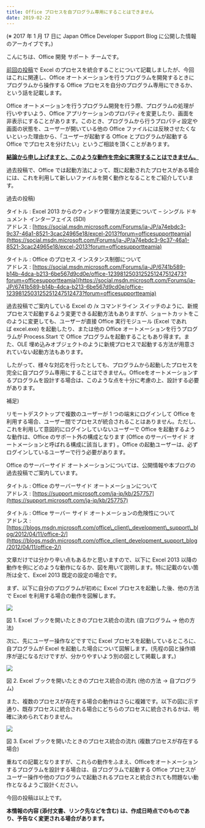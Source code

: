 ```yaml
---
title: Office プロセスを自プログラム専用にすることはできません
date: 2019-02-22
---
```


(※ 2017 年 1 月 17 日に Japan Office Developer Support Blog に公開した情報のアーカイブです。)

こんにちは、Office 開発 サポート チームです。

[前回の投稿](https://social.msdn.microsoft.com/Forums/ja-JP/bc946302-91ff-4fdd-b798-b7b7a06c5391/excel?forum=officesupportteamja)で Excel のプロセスを統合することについて記載しましたが、今回はこれに関連し、Office オートメーションを行うプログラムを開発するときにプログラムから操作する Office プロセスを自分のプログラム専用にできるか、という話を記載します。

Office オートメーションを行うプログラム開発を行う際、プログラムの処理が行いやすいよう、Office アプリケーションのプロパティを変更したり、画面を非表示にすることがあります。このとき、プログラムから行うプロパティ設定や画面の状態を、ユーザーが開いている他の Office ファイルには反映させたくないといった理由から、「ユーザーが起動する Office とプログラムが起動する Office でプロセスを分けたい」というご相談を頂くことがあります。

<u>**結論から申し上げますと、このような動作を完全に実現することはできません。**</u>

過去投稿で、Office では起動方法によって、既に起動されたプロセスがある場合には、これを利用して新しいファイルを開く動作となることをご紹介しています。

過去の投稿)

タイトル : Excel 2013 からのウィンドウ管理方法変更について – シングル ドキュメント インターフェイス (SDI)  
アドレス : [https://social.msdn.microsoft.com/Forums/ja-JP/a74ebdc3-9c37-46a1-8521-3cac24965e18/excel-2013?forum=officesupportteamja](https://social.msdn.microsoft.com/Forums/ja-JP/a74ebdc3-9c37-46a1-8521-3cac24965e18/excel-2013?forum=officesupportteamja)

タイトル : Office のプロセス インスタンス制御について  
アドレス : [https://social.msdn.microsoft.com/Forums/ja-JP/6741b589-b14b-4dca-b213-6be567d9cd0e/office-1239812503125251247512473?forum=officesupportteamja](https://social.msdn.microsoft.com/Forums/ja-JP/6741b589-b14b-4dca-b213-6be567d9cd0e/office-1239812503125251247512473?forum=officesupportteamja)

過去投稿でご案内している Excel の /x コマンドライン スイッチのように、新規プロセスで起動するよう変更できる起動方法もありますが、ショートカットをこのように変更しても、ユーザーが直接 Office 実行モジュール (Excel であれば excel.exe) を起動したり、または他の Office オートメーションを行うプログラムが Process.Start で Office プログラムを起動することもあり得ます。また、OLE 埋め込みオブジェクトのように新規プロセスで起動する方法が用意されていない起動方法もあります。

したがって、様々な対応を行ったとしても、プログラムから起動したプロセスを完全に自プログラム専用にすることはできません。Officeをオートメーションするプログラムを設計する場合は、このような点を十分に考慮の上、設計する必要があります。

補足)

リモートデスクトップで複数のユーザーが 1 つの端末にログインして Office を利用する場合、ユーザー間でプロセスが統合されることはありません。ただし、これを利用して意図的にログインしていないユーザーで Office を起動するような動作は、Office のサポート外の構成となります (Office のサーバーサイド オートメーションと呼ばれる構成に該当します) 。Office の起動ユーザーは、必ずログインしているユーザーで行う必要があります。

Office のサーバーサイド オートメーションについては、公開情報や本ブログの過去投稿でご案内しています。

タイトル : Office のサーバーサイド オートメーションについて  
アドレス : [https://support.microsoft.com/ja-jp/kb/257757](https://support.microsoft.com/ja-jp/kb/257757)

タイトル : Office サーバー サイド オートメーションの危険性について  
アドレス : [https://blogs.msdn.microsoft.com/office\_client\_development\_support\_blog/2012/04/11/office-2/](https://blogs.msdn.microsoft.com/office_client_development_support_blog/2012/04/11/office-2/)

文章だけでは分かり辛い点もあるかと思いますので、以下に Excel 2013 以降の動作を例にどのような動作になるか、図を用いて説明します。特に記載のない箇所は全て、Excel 2013 既定の設定の場合です。

まず、以下に自分のプログラムが初めに Excel プロセスを起動した後、他の方法で Excel を利用する場合の動作を図解します。

![](image1.png)  

図 1. Excel ブックを開いたときのプロセス統合の流れ (自プログラム → 他の方法)

次に、先にユーザー操作などですでに Excel プロセスを起動しているところに、自プログラムが Excel を起動した場合について図解します。(先程の図と操作順序が逆になるだけですが、分かりやすいよう別の図として掲載します。)

![](image2.png)  

図 2. Excel ブックを開いたときのプロセス統合の流れ (他の方法 → 自プログラム)

また、複数のプロセスが存在する場合の動作はさらに複雑です。以下の図に示す通り、既存プロセスに統合される場合にどちらのプロセスに統合されるかは、明確に決められておりません。

![](image3.png)  

図 3. Excel ブックを開いたときのプロセス統合の流れ (複数プロセスが存在する場合)

重ねての記載となりますが、これらの動作をふまえ、Officeをオートメーションするプログラムを設計する場合は、自ブログラムで起動する Office プロセスがユーザー操作や他のプログラムで起動されるプロセスと統合されても問題ない動作となるようご設計ください。

今回の投稿は以上です。

**本情報の内容 (添付文書、リンク先などを含む) は、作成日時点でのものであり、予告なく変更される場合があります。**